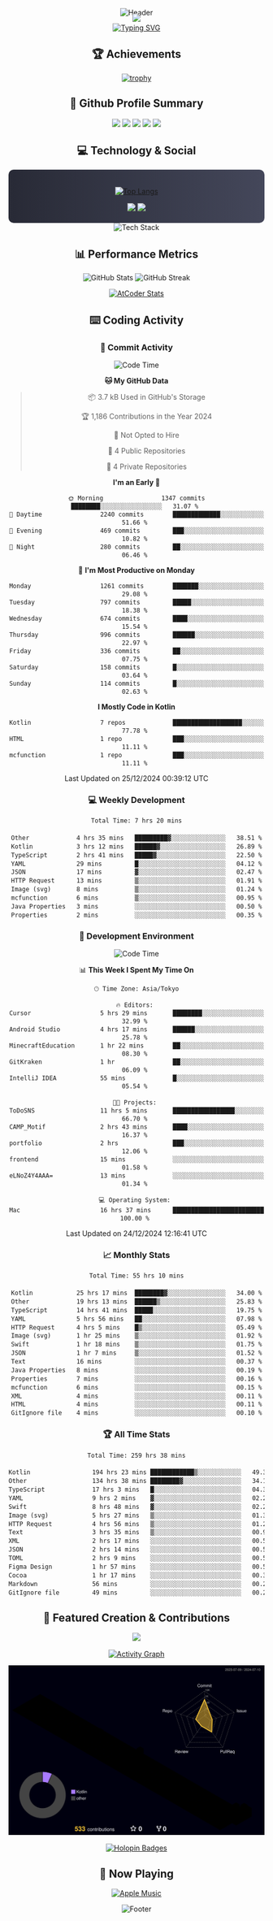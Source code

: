 <div align="center">
  
![Header](https://capsule-render.vercel.app/api?type=waving&color=gradient&customColorList=12&height=300&section=header&text=Welcome%20to%20Batapii's%20Universe&fontSize=50&animation=fadeIn&fontAlignY=40&desc=Android%20Developer%20|%20Kotlin%20LOVE%20)

<div style="margin-top: -20px;">
  <img src="https://readme-typing-svg.herokuapp.com/?lines=Crafting+Android+Experiences;Building+Tomorrow's+Apps+Today;Always+Learning,+Always+Growing&font=Fira%20Code&center=true&width=440&height=45&color=f75c7e&vCenter=true&size=22&pause=1000">
</div>

<a href="https://git.io/typing-svg">
  <img src="https://readme-typing-svg.demolab.com?font=Fira+Code&weight=600&size=28&duration=4000&pause=1000&center=true&vCenter=true&width=800&lines=Hey+there!+I'm+Batapii+%F0%9F%91%8B;Android+Developer+from+Japan+%F0%9F%87%AF%F0%9F%87%B5" alt="Typing SVG" />
</a>

## 🏆 Achievements

[![trophy](https://github-profile-trophy.vercel.app/?username=batapii&theme=onestar&no-frame=true&no-bg=true&column=8&rank=SECRET,SSS,SS,S,AAA,AA,A,B,C,?&margin-w=10&margin-h=10)](https://github.com/ryo-ma/github-profile-trophy)

## 🎯 Github Profile Summary

<div align="center">
  <img src="http://github-profile-summary-cards.vercel.app/api/cards/profile-details?username=batapii&theme=radical" />
  <img src="http://github-profile-summary-cards.vercel.app/api/cards/repos-per-language?username=batapii&theme=radical" />
  <img src="http://github-profile-summary-cards.vercel.app/api/cards/most-commit-language?username=batapii&theme=radical" />
  <img src="http://github-profile-summary-cards.vercel.app/api/cards/stats?username=batapii&theme=radical" />
  <img src="http://github-profile-summary-cards.vercel.app/api/cards/productive-time?username=batapii&theme=radical" />
</div>

## 💻 Technology & Social

<div align="center" style="background: linear-gradient(to right, #282A36, #44475A); padding: 20px; border-radius: 10px;">

[![Top Langs](https://github-readme-stats.vercel.app/api/top-langs/?username=batapii
)](https://github.com/anuraghazra/github-readme-stats)

<div style="margin-top: 15px">
<a href="https://github.com/batapii"><img src="https://img.shields.io/github/followers/batapii?style=for-the-badge&logo=github&label=Follow&color=ff6e96&labelColor=282A36"/></a>
<a href="https://twitter.com/batapii3939"><img src="https://img.shields.io/twitter/follow/batapii?style=for-the-badge&logo=twitter&color=1DA1F2&labelColor=282A36&label= Twitter"/></a>
</div>

</div>

<div align="center">
<img src="https://github-readme-tech-stack.vercel.app/api/cards?title=Tech+Stack&align=center&titleAlign=center&fontSize=20&lineHeight=10&lineCount=4&theme=github_dark&width=800&bg=%230D1117&badge=%23161B22&border=%2321262D&titleColor=%2358A6FF&line1=kotlin%2Ckotlin%2C0095D5%3Bandroid%2Candroid%2C00ff00%3Bjetpackcompose%2Cjetpack%2C4285F4%3B&line2=swift%2Cswift%2CFA7343%3Bfirebase%2Cfirebase%2CFFCA28%3Bgithub%2Cgithub%2C181717%3B&line3=typescript%2Ctypescript%2C3178C6%3Bgraphql%2Cgraphql%2CE10098%3Bsupabase%2Csupabase%2C3FCF8E%3B&line4=gradle%2Cgradle%2C02303A%3Bgitkraken%2Cgitkraken%2C179287%3Bpostman%2Cpostman%2CFF6C37%3B" alt="Tech Stack" />
</div>



## 📊 Performance Metrics

<div align="center">

![GitHub Stats](https://github-readme-stats.vercel.app/api?username=batapii&show_icons=true&theme=radical&hide_border=true&bg_color=0D1117)
![GitHub Streak](https://github-readme-streak-stats.herokuapp.com/?user=batapii&theme=radical&hide_border=true&background=0D1117)

[![AtCoder Stats](https://atcoder-readme-stats.vercel.app/stats/batapii3939?theme=dark&show_history=5&width=495)](https://github.com/iwbc-mzk/atcoder-readme-stats)

</div>

## ⌨️ Coding Activity

### 🌟 Commit Activity
<!--START_SECTION:commit-stats-->
![Code Time](http://img.shields.io/badge/Code%20Time-395%20hrs%2022%20mins-blue)

**🐱 My GitHub Data** 

> 📦 3.7 kB Used in GitHub's Storage 
 > 
> 🏆 1,186 Contributions in the Year 2024
 > 
> 🚫 Not Opted to Hire
 > 
> 📜 4 Public Repositories 
 > 
> 🔑 4 Private Repositories 
 > 
**I'm an Early 🐤** 

```text
🌞 Morning                1347 commits        ████████░░░░░░░░░░░░░░░░░   31.07 % 
🌆 Daytime                2240 commits        █████████████░░░░░░░░░░░░   51.66 % 
🌃 Evening                469 commits         ███░░░░░░░░░░░░░░░░░░░░░░   10.82 % 
🌙 Night                  280 commits         ██░░░░░░░░░░░░░░░░░░░░░░░   06.46 % 
```
📅 **I'm Most Productive on Monday** 

```text
Monday                   1261 commits        ███████░░░░░░░░░░░░░░░░░░   29.08 % 
Tuesday                  797 commits         █████░░░░░░░░░░░░░░░░░░░░   18.38 % 
Wednesday                674 commits         ████░░░░░░░░░░░░░░░░░░░░░   15.54 % 
Thursday                 996 commits         ██████░░░░░░░░░░░░░░░░░░░   22.97 % 
Friday                   336 commits         ██░░░░░░░░░░░░░░░░░░░░░░░   07.75 % 
Saturday                 158 commits         █░░░░░░░░░░░░░░░░░░░░░░░░   03.64 % 
Sunday                   114 commits         █░░░░░░░░░░░░░░░░░░░░░░░░   02.63 % 
```


**I Mostly Code in Kotlin** 

```text
Kotlin                   7 repos             ███████████████████░░░░░░   77.78 % 
HTML                     1 repo              ███░░░░░░░░░░░░░░░░░░░░░░   11.11 % 
mcfunction               1 repo              ███░░░░░░░░░░░░░░░░░░░░░░   11.11 % 
```




 Last Updated on 25/12/2024 00:39:12 UTC
<!--END_SECTION:commit-stats-->

### 💻 Weekly Development
<!--START_SECTION:wakatime-->

```txt
Total Time: 7 hrs 20 mins

Other             4 hrs 35 mins   █████████▓░░░░░░░░░░░░░░░   38.51 %
Kotlin            3 hrs 12 mins   ██████▓░░░░░░░░░░░░░░░░░░   26.89 %
TypeScript        2 hrs 41 mins   █████▓░░░░░░░░░░░░░░░░░░░   22.50 %
YAML              29 mins         █░░░░░░░░░░░░░░░░░░░░░░░░   04.12 %
JSON              17 mins         ▓░░░░░░░░░░░░░░░░░░░░░░░░   02.47 %
HTTP Request      13 mins         ▒░░░░░░░░░░░░░░░░░░░░░░░░   01.91 %
Image (svg)       8 mins          ▒░░░░░░░░░░░░░░░░░░░░░░░░   01.24 %
mcfunction        6 mins          ▒░░░░░░░░░░░░░░░░░░░░░░░░   00.95 %
Java Properties   3 mins          ░░░░░░░░░░░░░░░░░░░░░░░░░   00.50 %
Properties        2 mins          ░░░░░░░░░░░░░░░░░░░░░░░░░   00.35 %
```

<!--END_SECTION:wakatime-->

### 🔨 Development Environment
<!--START_SECTION:dev-stats-->
![Code Time](http://img.shields.io/badge/Code%20Time-395%20hrs%2022%20mins-blue)

📊 **This Week I Spent My Time On** 

```text
🕑︎ Time Zone: Asia/Tokyo

🔥 Editors: 
Cursor                   5 hrs 29 mins       ████████░░░░░░░░░░░░░░░░░   32.99 % 
Android Studio           4 hrs 17 mins       ██████░░░░░░░░░░░░░░░░░░░   25.78 % 
MinecraftEducation       1 hr 22 mins        ██░░░░░░░░░░░░░░░░░░░░░░░   08.30 % 
GitKraken                1 hr                ██░░░░░░░░░░░░░░░░░░░░░░░   06.09 % 
IntelliJ IDEA            55 mins             █░░░░░░░░░░░░░░░░░░░░░░░░   05.54 % 

🐱‍💻 Projects: 
ToDoSNS                  11 hrs 5 mins       █████████████████░░░░░░░░   66.70 % 
CAMP_Motif               2 hrs 43 mins       ████░░░░░░░░░░░░░░░░░░░░░   16.37 % 
portfolio                2 hrs               ███░░░░░░░░░░░░░░░░░░░░░░   12.06 % 
frontend                 15 mins             ░░░░░░░░░░░░░░░░░░░░░░░░░   01.58 % 
eLNoZ4Y4AAA=             13 mins             ░░░░░░░░░░░░░░░░░░░░░░░░░   01.34 % 

💻 Operating System: 
Mac                      16 hrs 37 mins      █████████████████████████   100.00 % 
```


 Last Updated on 24/12/2024 12:16:41 UTC
<!--END_SECTION:dev-stats-->

### 📈 Monthly Stats
<!--START_SECTION:wakamonth-->

```txt
Total Time: 55 hrs 10 mins

Kotlin            25 hrs 17 mins  ████████▓░░░░░░░░░░░░░░░░   34.00 %
Other             19 hrs 13 mins  ██████▒░░░░░░░░░░░░░░░░░░   25.83 %
TypeScript        14 hrs 41 mins  █████░░░░░░░░░░░░░░░░░░░░   19.75 %
YAML              5 hrs 56 mins   ██░░░░░░░░░░░░░░░░░░░░░░░   07.98 %
HTTP Request      4 hrs 5 mins    █▒░░░░░░░░░░░░░░░░░░░░░░░   05.49 %
Image (svg)       1 hr 25 mins    ▒░░░░░░░░░░░░░░░░░░░░░░░░   01.92 %
Swift             1 hr 18 mins    ▒░░░░░░░░░░░░░░░░░░░░░░░░   01.75 %
JSON              1 hr 7 mins     ▒░░░░░░░░░░░░░░░░░░░░░░░░   01.52 %
Text              16 mins         ░░░░░░░░░░░░░░░░░░░░░░░░░   00.37 %
Java Properties   8 mins          ░░░░░░░░░░░░░░░░░░░░░░░░░   00.19 %
Properties        7 mins          ░░░░░░░░░░░░░░░░░░░░░░░░░   00.16 %
mcfunction        6 mins          ░░░░░░░░░░░░░░░░░░░░░░░░░   00.15 %
XML               4 mins          ░░░░░░░░░░░░░░░░░░░░░░░░░   00.11 %
HTML              4 mins          ░░░░░░░░░░░░░░░░░░░░░░░░░   00.11 %
GitIgnore file    4 mins          ░░░░░░░░░░░░░░░░░░░░░░░░░   00.10 %
```

<!--END_SECTION:wakamonth-->

### 🏆 All Time Stats
<!--START_SECTION:wakaalltime-->

```txt
Total Time: 259 hrs 38 mins

Kotlin                 194 hrs 23 mins ████████████▒░░░░░░░░░░░░   49.30 %
Other                  134 hrs 38 mins ████████▓░░░░░░░░░░░░░░░░   34.15 %
TypeScript             17 hrs 3 mins   █░░░░░░░░░░░░░░░░░░░░░░░░   04.32 %
YAML                   9 hrs 2 mins    ▓░░░░░░░░░░░░░░░░░░░░░░░░   02.29 %
Swift                  8 hrs 48 mins   ▓░░░░░░░░░░░░░░░░░░░░░░░░   02.23 %
Image (svg)            5 hrs 27 mins   ▒░░░░░░░░░░░░░░░░░░░░░░░░   01.38 %
HTTP Request           4 hrs 56 mins   ▒░░░░░░░░░░░░░░░░░░░░░░░░   01.25 %
Text                   3 hrs 35 mins   ▒░░░░░░░░░░░░░░░░░░░░░░░░   00.91 %
XML                    2 hrs 17 mins   ░░░░░░░░░░░░░░░░░░░░░░░░░   00.58 %
JSON                   2 hrs 14 mins   ░░░░░░░░░░░░░░░░░░░░░░░░░   00.57 %
TOML                   2 hrs 9 mins    ░░░░░░░░░░░░░░░░░░░░░░░░░   00.55 %
Figma Design           1 hr 57 mins    ░░░░░░░░░░░░░░░░░░░░░░░░░   00.50 %
Cocoa                  1 hr 17 mins    ░░░░░░░░░░░░░░░░░░░░░░░░░   00.33 %
Markdown               56 mins         ░░░░░░░░░░░░░░░░░░░░░░░░░   00.24 %
GitIgnore file         49 mins         ░░░░░░░░░░░░░░░░░░░░░░░░░   00.21 %
```

<!--END_SECTION:wakaalltime-->


## 🌟 Featured Creation & Contributions

<div align="center">
  <a href="https://github.com/batapii/ToDoSNS">
    <img src="https://github-readme-stats.vercel.app/api/pin/?username=batapii&repo=ToDoSNS&theme=radical&hide_border=true&bg_color=0D1117" />
  </a>

[![Activity Graph](https://github-readme-activity-graph.vercel.app/graph?username=batapii&custom_title=Contribution%20Graph&hide_border=true&theme=radical&bg_color=0D1117)](https://github.com/ashutosh00710/github-readme-activity-graph)

![3D Contrib](./profile-3d-contrib/profile-night-rainbow.svg)

[![Holopin Badges](https://holopin.me/batapii)](https://holopin.io/@batapii)

</div>

## 🎵 Now Playing

<div align="center">
  
[![Apple Music](https://music-profile.rayriffy.com/theme/dark.svg?uid=001005.6598667d2ffd4a10a4f429edd0ba24c4.1156)](https://github.com/rayriffy/apple-music-github-profile)

</div>

![Footer](https://capsule-render.vercel.app/api?type=waving&color=gradient&customColorList=12&height=100&section=footer)

</div>
